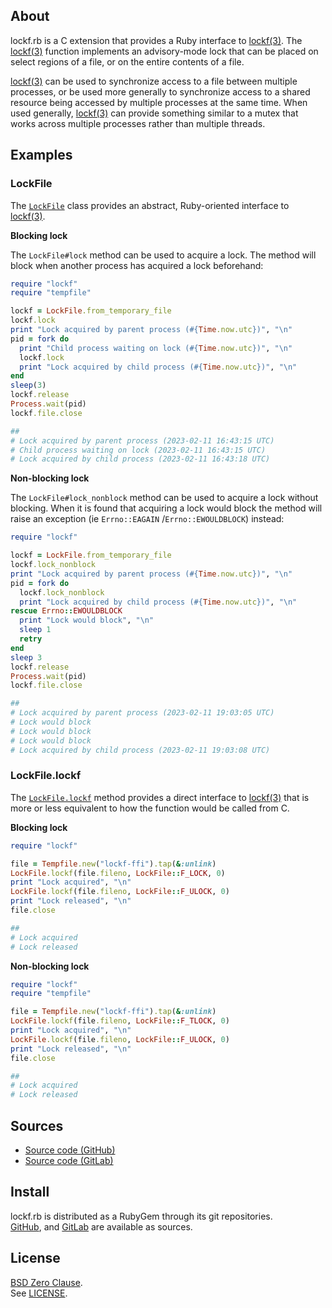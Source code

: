 ## About

lockf.rb is a C extension that provides a Ruby interface to
[lockf(3)](https://man.freebsd.org/cgi/man.cgi?query=lockf&sektion=3).
The
[lockf(3)](https://man.freebsd.org/cgi/man.cgi?query=lockf&sektion=3)
function implements an advisory-mode lock that can be placed on select
regions of a file, or on the entire contents of a file.

[lockf(3)](https://man.freebsd.org/cgi/man.cgi?query=lockf&sektion=3)
can be used to synchronize access to a file between multiple
processes, or be used more generally to synchronize access to a shared
resource being accessed by multiple processes at the same time. When used
generally,
[lockf(3)](https://man.freebsd.org/cgi/man.cgi?query=lockf&sektion=3)
can provide something similar to a mutex that works across multiple
processes rather than multiple threads.

## Examples

### LockFile

The
[`LockFile`](https://0x1eef.github.io/x/lockf.rb/LockFile.html)
class provides an abstract, Ruby-oriented interface to
[lockf(3)](https://man.freebsd.org/cgi/man.cgi?query=lockf&sektion=3).

__Blocking lock__

The `LockFile#lock` method can be used to acquire a lock. The method will
block when another process has acquired a lock beforehand:

```ruby
require "lockf"
require "tempfile"

lockf = LockFile.from_temporary_file
lockf.lock
print "Lock acquired by parent process (#{Time.now.utc})", "\n"
pid = fork do
  print "Child process waiting on lock (#{Time.now.utc})", "\n"
  lockf.lock
  print "Lock acquired by child process (#{Time.now.utc})", "\n"
end
sleep(3)
lockf.release
Process.wait(pid)
lockf.file.close

##
# Lock acquired by parent process (2023-02-11 16:43:15 UTC)
# Child process waiting on lock (2023-02-11 16:43:15 UTC)
# Lock acquired by child process (2023-02-11 16:43:18 UTC)
```

__Non-blocking lock__

The `LockFile#lock_nonblock` method can be used to acquire a lock
without blocking. When it is found that acquiring a lock would block
the method will raise an exception (ie `Errno::EAGAIN` /`Errno::EWOULDBLOCK`)
instead:

```ruby
require "lockf"

lockf = LockFile.from_temporary_file
lockf.lock_nonblock
print "Lock acquired by parent process (#{Time.now.utc})", "\n"
pid = fork do
  lockf.lock_nonblock
  print "Lock acquired by child process (#{Time.now.utc})", "\n"
rescue Errno::EWOULDBLOCK
  print "Lock would block", "\n"
  sleep 1
  retry
end
sleep 3
lockf.release
Process.wait(pid)
lockf.file.close

##
# Lock acquired by parent process (2023-02-11 19:03:05 UTC)
# Lock would block
# Lock would block
# Lock would block
# Lock acquired by child process (2023-02-11 19:03:08 UTC)
```

### LockFile.lockf

The
[`LockFile.lockf`](https://0x1eef.github.io/x/lockf.rb/LockFile.html#lockf-class_method)
method provides a direct interface to
[lockf(3)](https://man.freebsd.org/cgi/man.cgi?query=lockf&sektion=3)
that is more or less equivalent to how the function would be called
from C.

__Blocking lock__

```ruby
require "lockf"

file = Tempfile.new("lockf-ffi").tap(&:unlink)
LockFile.lockf(file.fileno, LockFile::F_LOCK, 0)
print "Lock acquired", "\n"
LockFile.lockf(file.fileno, LockFile::F_ULOCK, 0)
print "Lock released", "\n"
file.close

##
# Lock acquired
# Lock released
```

__Non-blocking lock__

```ruby
require "lockf"
require "tempfile"

file = Tempfile.new("lockf-ffi").tap(&:unlink)
LockFile.lockf(file.fileno, LockFile::F_TLOCK, 0)
print "Lock acquired", "\n"
LockFile.lockf(file.fileno, LockFile::F_ULOCK, 0)
print "Lock released", "\n"
file.close

##
# Lock acquired
# Lock released
```

## Sources

* [Source code (GitHub)](https://github.com/0x1eef/lockf.rb#readme)
* [Source code (GitLab)](https://gitlab.com/0x1eef/lockf.rb#about)

## Install

lockf.rb is distributed as a RubyGem through its git repositories. <br>
[GitHub](https://github.com/0x1eef/lockf.rb),
and
[GitLab](https://gitlab.com/0x1eef/lockf.rb)
are available as sources.

## License

[BSD Zero Clause](https://choosealicense.com/licenses/0bsd/).
<br>
See [LICENSE](./LICENSE).

